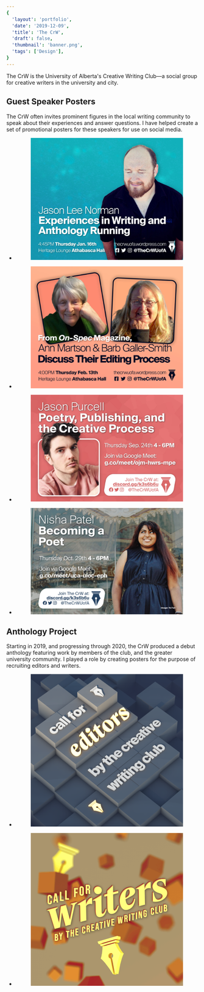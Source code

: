 ```yaml
---
{
  'layout': 'portfolio',
  'date': '2019-12-09',
  'title': 'The CrW',
  'draft': false,
  'thumbnail': 'banner.png',
  'tags': ['Design'],
}
---
```


<span class="intro_text">
The CrW is the University of Alberta's Creative Writing Club—a social group for creative writers in the university and city.
</span>

## Guest Speaker Posters

The CrW often invites prominent figures in the local writing community to speak about their experiences and answer questions. I have helped create a set of promotional posters for these speakers for use on social media.

<ul class="gallery">
  <li>
    <figure>
      <img src="jason-lee-norman.jpg" alt="Poster with a photograph of the guest speaker, Jason Lee Norman, on a blue background. The name of the speaker, and the title of the event, 'Experiences in Writing and Anthology Running', are overlaid on top.">
    </figure>
  </li>
  <li>
    <figure>
      <img src="barb-galler-smith-ann-marston.jpg" alt="Poster with a photograph of the two guest speakers, Ann Martson and Barb Galler-Smith, editors from On-Spec Magazine, on an orange background. The title of the event is 'From On-Spec Magazine, Ann Martson & Barb Galler-Smith Discuss Their Editing Process'.">
    </figure>
  </li>
  <li>
    <figure>
      <img src="jason-purcell.jpg" alt="Poster with a photograph of the guest speaker, Jason Purcell, on a peach background. The name of the speaker, and the title of the event, 'Poetry, Publishing, and the Creative Process', are overlaid on top.">
    </figure>
  </li>
  <li>
    <figure>
      <img src="nisha-patel.jpg" alt="Poster with a photograph of the guest speaker, Nisha Patel. The original photograph is taken by Ye Fan. The name of the speaker, and the title of the event, 'Becoming a Poet', are overlaid on top.">
    </figure>
  </li>
</ul>

## Anthology Project

Starting in 2019, and progressing through 2020, the CrW produced a debut anthology featuring work by members of the club, and the greater university community. I played a role by creating posters for the purpose of recruiting editors and writers.

<ul class="gallery">
  <li>
    <figure>
      <img src="call-for-editors-square.png" alt="Square poster displaying the group's logo and the words 'Call for editors by the Creative Writing Club'.">
    </figure>
  </li>
  <li>
    <figure>
      <img src="call-for-writers-square-fs8.png" alt="Square poster displaying the group's logo and the words 'Call for writers by the Creative Writing Club'.">
    </figure>
  </li>
</ul>
